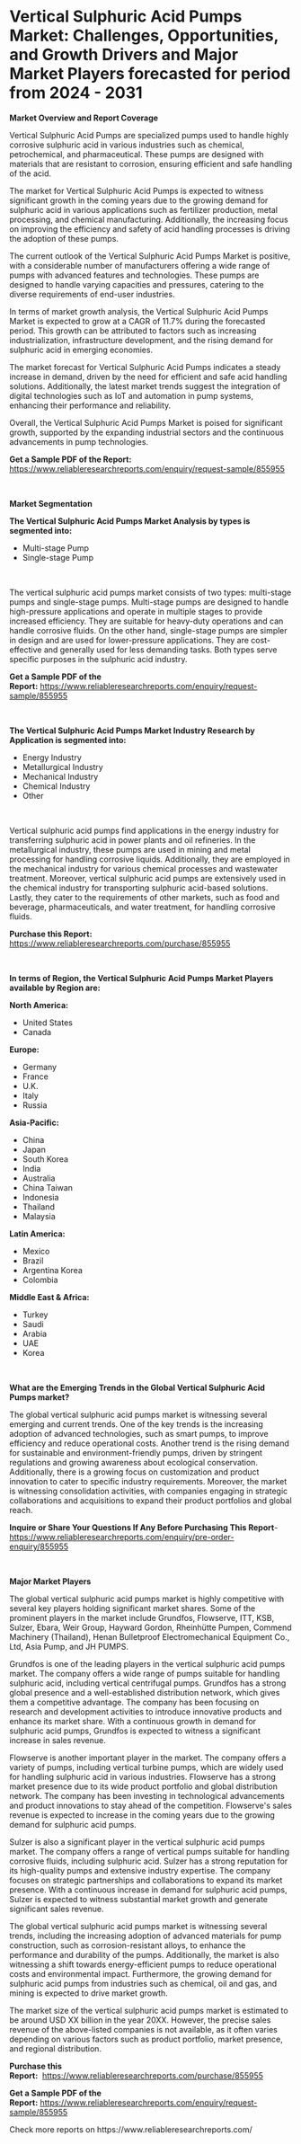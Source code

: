 <p><h1>Vertical Sulphuric Acid Pumps Market: Challenges, Opportunities, and Growth Drivers and Major Market Players forecasted for period from 2024 - 2031</h1></p><p><strong>Market Overview and Report Coverage</strong></p>
<p><p>Vertical Sulphuric Acid Pumps are specialized pumps used to handle highly corrosive sulphuric acid in various industries such as chemical, petrochemical, and pharmaceutical. These pumps are designed with materials that are resistant to corrosion, ensuring efficient and safe handling of the acid.</p><p>The market for Vertical Sulphuric Acid Pumps is expected to witness significant growth in the coming years due to the growing demand for sulphuric acid in various applications such as fertilizer production, metal processing, and chemical manufacturing. Additionally, the increasing focus on improving the efficiency and safety of acid handling processes is driving the adoption of these pumps.</p><p>The current outlook of the Vertical Sulphuric Acid Pumps Market is positive, with a considerable number of manufacturers offering a wide range of pumps with advanced features and technologies. These pumps are designed to handle varying capacities and pressures, catering to the diverse requirements of end-user industries.</p><p>In terms of market growth analysis, the Vertical Sulphuric Acid Pumps Market is expected to grow at a CAGR of 11.7% during the forecasted period. This growth can be attributed to factors such as increasing industrialization, infrastructure development, and the rising demand for sulphuric acid in emerging economies.</p><p>The market forecast for Vertical Sulphuric Acid Pumps indicates a steady increase in demand, driven by the need for efficient and safe acid handling solutions. Additionally, the latest market trends suggest the integration of digital technologies such as IoT and automation in pump systems, enhancing their performance and reliability.</p><p>Overall, the Vertical Sulphuric Acid Pumps Market is poised for significant growth, supported by the expanding industrial sectors and the continuous advancements in pump technologies.</p></p>
<p><strong>Get a Sample PDF of the Report:</strong> <a href="https://www.reliableresearchreports.com/enquiry/request-sample/855955">https://www.reliableresearchreports.com/enquiry/request-sample/855955</a></p>
<p>&nbsp;</p>
<p><strong>Market Segmentation</strong></p>
<p><strong>The Vertical Sulphuric Acid Pumps Market Analysis by types is segmented into:</strong></p>
<p><ul><li>Multi-stage Pump</li><li>Single-stage Pump</li></ul></p>
<p>&nbsp;</p>
<p><p>The vertical sulphuric acid pumps market consists of two types: multi-stage pumps and single-stage pumps. Multi-stage pumps are designed to handle high-pressure applications and operate in multiple stages to provide increased efficiency. They are suitable for heavy-duty operations and can handle corrosive fluids. On the other hand, single-stage pumps are simpler in design and are used for lower-pressure applications. They are cost-effective and generally used for less demanding tasks. Both types serve specific purposes in the sulphuric acid industry.</p></p>
<p><strong>Get a Sample PDF of the Report:</strong>&nbsp;<a href="https://www.reliableresearchreports.com/enquiry/request-sample/855955">https://www.reliableresearchreports.com/enquiry/request-sample/855955</a></p>
<p>&nbsp;</p>
<p><strong>The Vertical Sulphuric Acid Pumps Market Industry Research by Application is segmented into:</strong></p>
<p><ul><li>Energy Industry</li><li>Metallurgical Industry</li><li>Mechanical Industry</li><li>Chemical Industry</li><li>Other</li></ul></p>
<p>&nbsp;</p>
<p><p>Vertical sulphuric acid pumps find applications in the energy industry for transferring sulphuric acid in power plants and oil refineries. In the metallurgical industry, these pumps are used in mining and metal processing for handling corrosive liquids. Additionally, they are employed in the mechanical industry for various chemical processes and wastewater treatment. Moreover, vertical sulphuric acid pumps are extensively used in the chemical industry for transporting sulphuric acid-based solutions. Lastly, they cater to the requirements of other markets, such as food and beverage, pharmaceuticals, and water treatment, for handling corrosive fluids.</p></p>
<p><strong>Purchase this Report:</strong>&nbsp; <a href="https://www.reliableresearchreports.com/purchase/855955">https://www.reliableresearchreports.com/purchase/855955</a></p>
<p>&nbsp;</p>
<p><strong>In terms of Region, the Vertical Sulphuric Acid Pumps Market Players available by Region are:</strong></p>
<p>
    <p> <strong> North America: </strong>
        <ul>
            <li>United States</li>
            <li>Canada</li>
        </ul>
        </p> 
    <p> <strong> Europe: </strong>
        <ul>
            <li>Germany</li>
            <li>France</li>
            <li>U.K.</li>
            <li>Italy</li>
            <li>Russia</li>
        </ul>
        </p> 
    <p> <strong> Asia-Pacific: </strong>
        <ul>
            <li>China</li>
            <li>Japan</li>
            <li>South Korea</li>
            <li>India</li>
            <li>Australia</li>
            <li>China Taiwan</li>
            <li>Indonesia</li>
            <li>Thailand</li>
            <li>Malaysia</li>
        </ul>
        </p> 
    <p> <strong> Latin America: </strong>
        <ul>
            <li>Mexico</li>
            <li>Brazil</li>
            <li>Argentina Korea</li>
            <li>Colombia</li>
        </ul>
        </p> 
    <p> <strong> Middle East & Africa: </strong>
        <ul>
            <li>Turkey</li>
            <li>Saudi</li>
            <li>Arabia</li>
            <li>UAE</li>
            <li>Korea</li>
        </ul>
    </p>
    </p>
<p>&nbsp;</p>
<p><strong>What are the Emerging Trends in the Global Vertical Sulphuric Acid Pumps market?</strong></p>
<p><p>The global vertical sulphuric acid pumps market is witnessing several emerging and current trends. One of the key trends is the increasing adoption of advanced technologies, such as smart pumps, to improve efficiency and reduce operational costs. Another trend is the rising demand for sustainable and environment-friendly pumps, driven by stringent regulations and growing awareness about ecological conservation. Additionally, there is a growing focus on customization and product innovation to cater to specific industry requirements. Moreover, the market is witnessing consolidation activities, with companies engaging in strategic collaborations and acquisitions to expand their product portfolios and global reach.</p></p>
<p><strong>Inquire or Share Your Questions If Any Before Purchasing This Report</strong>- <a href="https://www.reliableresearchreports.com/enquiry/pre-order-enquiry/855955">https://www.reliableresearchreports.com/enquiry/pre-order-enquiry/855955</a></p>
<p>&nbsp;</p>
<p><strong>Major Market Players</strong></p>
<p><p>The global vertical sulphuric acid pumps market is highly competitive with several key players holding significant market shares. Some of the prominent players in the market include Grundfos, Flowserve, ITT, KSB, Sulzer, Ebara, Weir Group, Hayward Gordon, Rheinhütte Pumpen, Commend Machinery (Thailand), Henan Bulletproof Electromechanical Equipment Co., Ltd, Asia Pump, and JH PUMPS.</p><p>Grundfos is one of the leading players in the vertical sulphuric acid pumps market. The company offers a wide range of pumps suitable for handling sulphuric acid, including vertical centrifugal pumps. Grundfos has a strong global presence and a well-established distribution network, which gives them a competitive advantage. The company has been focusing on research and development activities to introduce innovative products and enhance its market share. With a continuous growth in demand for sulphuric acid pumps, Grundfos is expected to witness a significant increase in sales revenue.</p><p>Flowserve is another important player in the market. The company offers a variety of pumps, including vertical turbine pumps, which are widely used for handling sulphuric acid in various industries. Flowserve has a strong market presence due to its wide product portfolio and global distribution network. The company has been investing in technological advancements and product innovations to stay ahead of the competition. Flowserve's sales revenue is expected to increase in the coming years due to the growing demand for sulphuric acid pumps.</p><p>Sulzer is also a significant player in the vertical sulphuric acid pumps market. The company offers a range of vertical pumps suitable for handling corrosive fluids, including sulphuric acid. Sulzer has a strong reputation for its high-quality pumps and extensive industry expertise. The company focuses on strategic partnerships and collaborations to expand its market presence. With a continuous increase in demand for sulphuric acid pumps, Sulzer is expected to witness substantial market growth and generate significant sales revenue.</p><p>The global vertical sulphuric acid pumps market is witnessing several trends, including the increasing adoption of advanced materials for pump construction, such as corrosion-resistant alloys, to enhance the performance and durability of the pumps. Additionally, the market is also witnessing a shift towards energy-efficient pumps to reduce operational costs and environmental impact. Furthermore, the growing demand for sulphuric acid pumps from industries such as chemical, oil and gas, and mining is expected to drive market growth.</p><p>The market size of the vertical sulphuric acid pumps market is estimated to be around USD XX billion in the year 20XX. However, the precise sales revenue of the above-listed companies is not available, as it often varies depending on various factors such as product portfolio, market presence, and regional distribution.</p></p>
<p><strong>Purchase this Report:</strong>&nbsp;&nbsp;<a href="https://www.reliableresearchreports.com/purchase/855955">https://www.reliableresearchreports.com/purchase/855955</a></p>
<p></p>
<p><strong>Get a Sample PDF of the Report:</strong>&nbsp;<a href="https://www.reliableresearchreports.com/enquiry/request-sample/855955">https://www.reliableresearchreports.com/enquiry/request-sample/855955</a></p>
<p>Check more reports on https://www.reliableresearchreports.com/</p>
